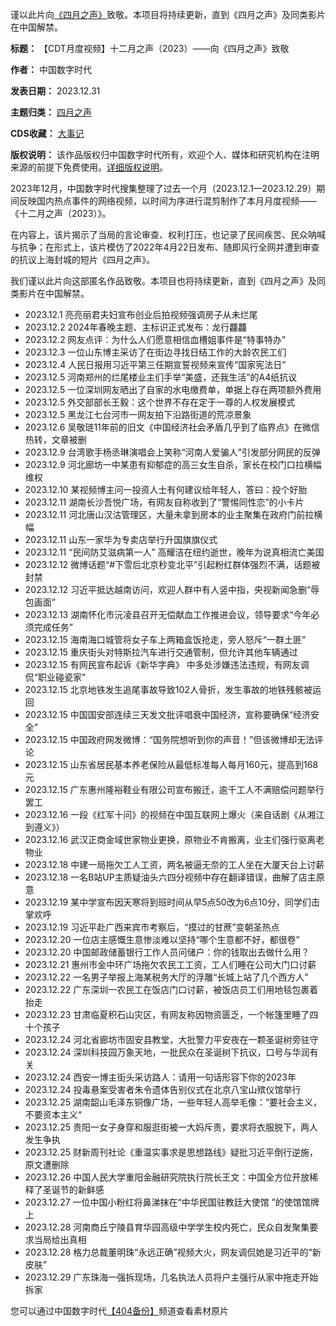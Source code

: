 谨以此片向[《四月之声》](https://chinadigitaltimes.net/chinese/tag/%E5%9B%9B%E6%9C%88%E4%B9%8B%E5%A3%B0)致敬。本项目将持续更新，直到《四月之声》及同类影片在中国解禁。





**标题：** 【CDT月度视频】十二月之声（2023）——向《四月之声》致敬  

**作者：** 中国数字时代  

**发表日期：** 2023.12.31  

**主题归类：** [四月之声](https://chinadigitaltimes.net/space/%E5%9B%9B%E6%9C%88%E4%B9%8B%E5%A3%B0)  

**CDS收藏：** [大事记](https://chinadigitaltimes.net/chinese/chronicle-of-major-events)  

**版权说明：** 该作品版权归中国数字时代所有，欢迎个人、媒体和研究机构在注明来源的前提下免费使用。[详细版权说明](https://chinadigitaltimes.net/chinese/copyright)。


2023年12月，中国数字时代搜集整理了过去一个月（2023.12.1—2023.12.29）期间反映国内热点事件的网络视频，以时间为序进行混剪制作了本月月度视频——《十二月之声（2023）》。


在内容上，该片揭示了当局的言论审查、权利打压，也记录了民间疾苦、民众呐喊与抗争；在形式上，该片模仿了2022年4月22日发布、随即风行全网并遭到审查的抗议上海封城的短片《四月之声》。


我们谨以此片向这部匿名作品致敬。本项目也将持续更新，直到《四月之声》及同类影片在中国解禁。


* 2023.12.1 亮亮丽君夫妇宣布创业后拍视频强调房子从未烂尾
* 2023.12.2 2024年春晚主题、主标识正式发布：龙行龘龘
* 2023.12.2 网友点评：为什么人们愿意相信血槽姐事件是“特事特办”
* 2023.12.3 一位山东博主采访了在街边寻找日结工作的大龄农民工们
* 2023.12.4 人民日报用习近平第三任期宣誓视频来宣传“国家宪法日”
* 2023.12.5 河南郑州的烂尾楼业主们手举“美盛，还我生活”的A4纸抗议
* 2023.12.5 一位深圳网友晒出了自家的水电缴费单，单据上存在两项额外费用
* 2023.12.5 外交部部长王毅：这个世界不存在定于一尊的人权发展模式
* 2023.12.5 黑龙江七台河市一网友拍下沿路街道的荒凉景象
* 2023.12.6 吴敬琏11年前的旧文《中国经济社会矛盾几乎到了临界点》在微信热转，文章被删
* 2023.12.9 台湾歌手杨丞琳演唱会上笑称“河南人爱骗人”引发部分网民的反弹
* 2023.12.9 河北廊坊一中某患有抑郁症的高三女生自杀，家长在校门口拉横幅维权
* 2023.12.10 某视频博主问一投资人士有何建议给年轻人，答曰：投个好胎
* 2023.12.11 湖南长沙吾悦广场，有网友自称收到了“警惕同性恋”的小卡片
* 2023.12.11 河北唐山汉沽管理区，大量未拿到房本的业主聚集在政府门前拉横幅
* 2023.12.11 山东一家华为专卖店举行升国旗旗仪式
* 2023.12.11 “民间防艾滋病第一人” 高耀洁在纽约逝世，晚年为说真相流亡美国
* 2023.12.12 微博话题“#下雪后北京秒变北平”引起粉红群体强烈不满，话题被封禁
* 2023.12.12 习近平抵达越南访问，欢迎人群中有人竖中指，央视新闻急删“辱包画面”
* 2023.12.13 湖南怀化市沅凌县召开无偿献血工作推进会议，领导要求“今年必须完成任务”
* 2023.12.15 海南海口城管将女子车上两箱盒饭抢走，旁人怒斥“一群土匪”
* 2023.12.15 重庆街头对特斯拉汽车进行交通管制，但允许其他车辆通过
* 2023.12.15 有网民宣布起诉《新华字典》 中多处涉嫌违法违规，有网友调侃“职业碰瓷家”
* 2023.12.15 北京地铁发生追尾事故导致102人骨折，发生事故的地铁残骸被运回
* 2023.12.15 中国国安部连续三天发文批评唱衰中国经济，宣称要确保“经济安全”
* 2023.12.15 中国政府网发微博：“国务院想听到你的声音！”但该微博却无法评论
* 2023.12.15 山东省居民基本养老保险从最低标准每人每月160元，提高到168元
* 2023.12.15 广东惠州隆裕鞋业有限公司宣布搬迁，逾千工人不满赔偿问题举行罢工
* 2023.12.16 一段《红军十问》的视频在中国互联网上爆火（来自话剧《从湘江到遵义》）
* 2023.12.16 武汉正商金域世家物业更换，原物业不肯搬离，业主们强行驱离老物业
* 2023.12.18 中建一局拖欠工人工资，两名被逼无奈的工人坐在大厦天台上讨薪
* 2023.12.18 一名B站UP主质疑油头六四分视频中存在翻译错误，曲解了店主原意
* 2023.12.19 某中学宣布因天寒将到班时间从早5点50改为6点10分，同学们击掌欢呼
* 2023.12.19 习近平赴广西来宾巿考察后，“摸过的甘蔗”变朝圣热点
* 2023.12.20 一位店主感慨生意惨淡难以坚持“哪个生意都不好，都很卷”
* 2023.12.20 中国邮政储蓄银行工作人员问储户：你的钱取出去做什么用？
* 2023.12.21 惠州市金中环广场拖欠农民工工资，工人们睡在公司大门口讨薪
* 2023.12.22 一名男子举报上海某税务大厅的浮雕“长城上站了几个西方人”
* 2023.12.22 广东深圳一农民工在饭店门口讨薪，被饭店员工们用地毯包裹着抬走
* 2023.12.23 甘肃临夏积石山灾区，有网友称因物资匮乏，一个帐篷里睡了四十个孩子
* 2023.12.24 河北省廊坊市固安县教堂，大批警力平安夜在一颗圣诞树旁驻守
* 2023.12.24 深圳科技园万象天地，一批民众在圣诞树下抗议，口号与华润有关
* 2023.12.24 西安一博主街头采访路人：请用一句话形容下你的2023年
* 2023.12.24 投毒悬案受害者朱令遗体告别仪式在北京八宝山殡仪馆举行
* 2023.12.25 湖南韶山毛泽东铜像广场，一些年轻人高举毛像：“要社会主义，不要资本主义“
* 2023.12.25 贵阳一女子身穿和服逛街被一大妈斥责，要求将衣服脱下，两人发生争执
* 2023.12.25 财新周刊社论《重温实事求是思想路线》疑批习近平倒行逆施，原文遭删除
* 2023.12.26 中国人民大学重阳金融研究院执行院长王文：中国全方位开放稀释了圣诞节的新鲜感
* 2023.12.27 一位中国小粉红将鼻涕抹在“中华民国驻教廷大使馆 ”的使馆馆牌上
* 2023.12.28 河南商丘宁陵县育华园高级中学学生校内死亡，民众自发聚集要求当局给出真相
* 2023.12.28 格力总裁董明珠“永远正确”视频大火，网友调侃她是习近平的“新皮肤”
* 2023.12.29 广东珠海一强拆现场，几名执法人员将户主强行从家中拖走开始拆家


您可以通过中国数字时代[【404备份】](https://www.youtube.com/channel/UCkbaTue_7lj8LyeoV15sqKA/)频道查看素材原片

